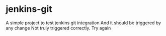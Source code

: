 # jenkins-git

A simple project to test jenkins git integration
And it should be triggered by any change
Not truly triggered correctly. Try again
